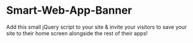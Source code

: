 Smart-Web-App-Banner
====================

Add this small jQuery script to your site &amp; invite your visitors to save your site to their home screen alongside the rest of their apps!